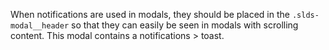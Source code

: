 When notifications are used in modals, they should be placed in the
`.slds-modal__header` so that they can easily be seen in modals with
scrolling content. This modal contains a notifications > toast.
